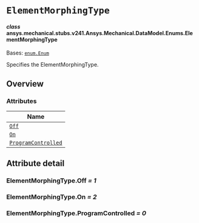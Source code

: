 <!-- vale off -->

<a id="elementmorphingtype"></a>

# `ElementMorphingType`

<a id="ansys.mechanical.stubs.v241.Ansys.Mechanical.DataModel.Enums.ElementMorphingType"></a>

#### *class* ansys.mechanical.stubs.v241.Ansys.Mechanical.DataModel.Enums.ElementMorphingType

Bases: [`enum.Enum`](https://docs.python.org/3/library/enum.html#enum.Enum)

Specifies the ElementMorphingType.

<!-- !! processed by numpydoc !! -->

<a id="overview"></a>

## Overview

### Attributes

| Name |
| --------------------------------------------------------------- |
| [`Off`](#ElementMorphingType.Off) |
| [`On`](#ElementMorphingType.On) |
| [`ProgramControlled`](#ElementMorphingType.ProgramControlled) |

<a id="attribute-detail"></a>

## Attribute detail

<a id="ElementMorphingType.Off"></a>

### ElementMorphingType.Off *= 1*

<a id="ElementMorphingType.On"></a>

### ElementMorphingType.On *= 2*

<a id="ElementMorphingType.ProgramControlled"></a>

### ElementMorphingType.ProgramControlled *= 0*

<!-- vale on -->
